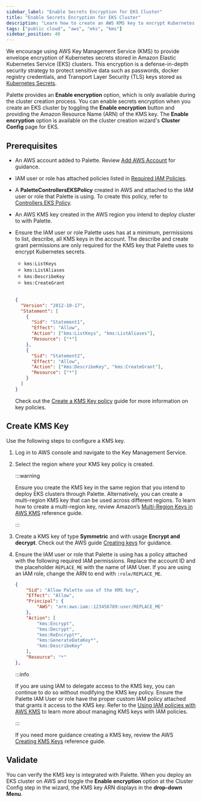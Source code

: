 ```yaml
---
sidebar_label: "Enable Secrets Encryption for EKS Cluster"
title: "Enable Secrets Encryption for EKS Cluster"
description: "Learn how to create an AWS KMS key to encrypt Kubernetes secrets for EKS Clusters."
tags: ["public cloud", "aws", "eks", "kms"]
sidebar_position: 40
---
```


We encourage using AWS Key Management Service (KMS) to provide envelope encryption of Kubernetes secrets stored in
Amazon Elastic Kubernetes Service (EKS) clusters. This encryption is a defense-in-depth security strategy to protect
sensitive data such as passwords, docker registry credentials, and Transport Layer Security (TLS) keys stored as
[Kubernetes Secrets](https://kubernetes.io/docs/concepts/configuration/secret/).

Palette provides an **Enable encryption** option, which is only available during the cluster creation process. You can
enable secrets encryption when you create an EKS cluster by toggling the **Enable encryption** button and providing the
Amazon Resource Name (ARN) of the KMS key. The **Enable encryption** option is available on the cluster creation
wizard's **Cluster Config** page for EKS.

## Prerequisites

- An AWS account added to Palette. Review [Add AWS Account](add-aws-accounts.md) for guidance.

- IAM user or role has attached policies listed in [Required IAM Policies](required-iam-policies.md).

- A **PaletteControllersEKSPolicy** created in AWS and attached to the IAM user or role that Palette is using. To create
  this policy, refer to [Controllers EKS Policy](required-iam-policies.md).

- An AWS KMS key created in the AWS region you intend to deploy cluster to with Palette.

- Ensure the IAM user or role Palette uses has at a minimum, permissions to list, describe, all KMS keys in the account.
  The describe and create grant permissions are only required for the KMS key that Palette uses to encrypt Kubernetes
  secrets.

  - `kms:ListKeys`
  - `kms:ListAliases`
  - `kms:DescribeKey`
  - `kms:CreateGrant`

  <br />

  ```json
  {
    "Version": "2012-10-17",
    "Statement": [
      {
        "Sid": "Statement1",
        "Effect": "Allow",
        "Action": ["kms:ListKeys", "kms:ListAliases"],
        "Resource": ["*"]
      },
      {
        "Sid": "Statement2",
        "Effect": "Allow",
        "Action": ["kms:DescribeKey", "kms:CreateGrant"],
        "Resource": ["*"]
      }
    ]
  }
  ```

  Check out the
  [Create a KMS Key policy](https://docs.aws.amazon.com/kms/latest/developerguide/key-policy-overview.html) guide for
  more information on key policies.

## Create KMS Key

Use the following steps to configure a KMS key.

1. Log in to AWS console and navigate to the Key Management Service.

2. Select the region where your KMS key policy is created.

   :::warning

   Ensure you create the KMS key in the same region that you intend to deploy EKS clusters through Palette.
   Alternatively, you can create a multi-region KMS key that can be used across different regions. To learn how to
   create a multi-region key, review Amazon’s
   [Multi-Region Keys in AWS KMS](https://docs.aws.amazon.com/kms/latest/developerguide/multi-region-keys-overview.html)
   reference guide.

   :::

3. Create a KMS key of type **Symmetric** and with usage **Encrypt and decrypt**. Check out the AWS guide
   [Creating keys](https://docs.aws.amazon.com/kms/latest/developerguide/create-keys.html#create-symmetric-cmk) for
   guidance.

4. Ensure the IAM user or role that Palette is using has a policy attached with the following required IAM permissions.
   Replace the account ID and the placeholder `REPLACE_ME` with the name of IAM User. If you are using an IAM role,
   change the ARN to end with `:role/REPLACE_ME`.

   ```json
   {
       "Sid": "Allow Palette use of the KMS key",
       "Effect": "Allow",
       "Principal": {
           "AWS": "arn:aws:iam::123456789:user/REPLACE_ME"
       },
       "Action": [
           "kms:Encrypt",
           "kms:Decrypt",
           "kms:ReEncrypt*",
           "kms:GenerateDataKey*",
           "kms:DescribeKey"
       ],
       "Resource": "*"
   },
   ```

   :::info

   If you are using IAM to delegate access to the KMS key, you can continue to do so without modifying the KMS key
   policy. Ensure the Palette IAM User or role have the proper custom IAM policy attached that grants it access to the
   KMS key. Refer to the
   [Using IAM policies with AWS KMS](https://docs.aws.amazon.com/kms/latest/developerguide/iam-policies.html) to learn
   more about managing KMS keys with IAM policies.

   :::

   If you need more guidance creating a KMS key, review the AWS
   [Creating KMS Keys](https://docs.aws.amazon.com/kms/latest/developerguide/create-cmk-keystore.html) reference guide.

## Validate

You can verify the KMS key is integrated with Palette. When you deploy an EKS cluster on AWS and toggle the **Enable
encryption** option at the Cluster Config step in the wizard, the KMS key ARN displays in the **drop-down Menu**.
